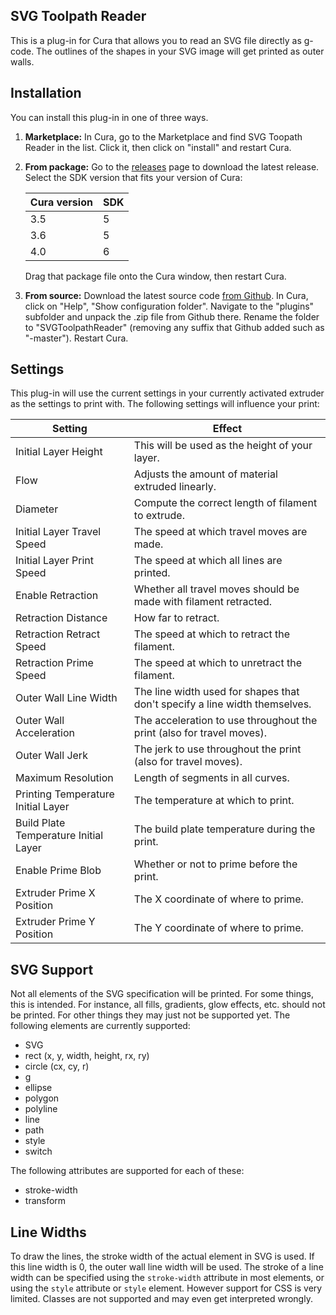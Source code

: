 SVG Toolpath Reader
-----------------
This is a plug-in for Cura that allows you to read an SVG file directly as g-code. The outlines of the shapes in your SVG image will get printed as outer walls.

Installation
------------
You can install this plug-in in one of three ways.
1. **Marketplace:** In Cura, go to the Marketplace and find SVG Toopath Reader in the list. Click it, then click on "install" and restart Cura.
2. **From package:** Go to the [releases](https://github.com/Ghostkeeper/SVGToolpathReader/releases) page to download the latest release. Select the SDK version that fits your version of Cura:

   | Cura version | SDK |
   |--------------|-----|
   | 3.5          | 5   |
   | 3.6          | 5   |
   | 4.0          | 6   |
   
   Drag that package file onto the Cura window, then restart Cura.
3. **From source:** Download the latest source code [from Github](https://github.com/Ghostkeeper/SVGToolpathReader/archive/master.zip). In Cura, click on "Help", "Show configuration folder". Navigate to the "plugins" subfolder and unpack the .zip file from Github there. Rename the folder to "SVGToolpathReader" (removing any suffix that Github added such as "-master"). Restart Cura.

Settings
--------
This plug-in will use the current settings in your currently activated extruder as the settings to print with. The following settings will influence your print:

| Setting                               | Effect                                                                     |
|---------------------------------------|----------------------------------------------------------------------------|
| Initial Layer Height                  | This will be used as the height of your layer.                             |
| Flow                                  | Adjusts the amount of material extruded linearly.                          |
| Diameter                              | Compute the correct length of filament to extrude.                         |
| Initial Layer Travel Speed            | The speed at which travel moves are made.                                  |
| Initial Layer Print Speed             | The speed at which all lines are printed.                                  |
| Enable Retraction                     | Whether all travel moves should be made with filament retracted.           |
| Retraction Distance                   | How far to retract.                                                        |
| Retraction Retract Speed              | The speed at which to retract the filament.                                |
| Retraction Prime Speed                | The speed at which to unretract the filament.                              |
| Outer Wall Line Width                 | The line width used for shapes that don't specify a line width themselves. |
| Outer Wall Acceleration               | The acceleration to use throughout the print (also for travel moves).      |
| Outer Wall Jerk                       | The jerk to use throughout the print (also for travel moves).              |
| Maximum Resolution                    | Length of segments in all curves.                                          |
| Printing Temperature Initial Layer    | The temperature at which to print.                                         |
| Build Plate Temperature Initial Layer | The build plate temperature during the print.                              |
| Enable Prime Blob                     | Whether or not to prime before the print.                                  |
| Extruder Prime X Position             | The X coordinate of where to prime.                                        |
| Extruder Prime Y Position             | The Y coordinate of where to prime.                                        |

SVG Support
-----------
Not all elements of the SVG specification will be printed. For some things, this is intended. For instance, all fills, gradients, glow effects, etc. should not be printed. For other things they may just not be supported yet. The following elements are currently supported:
* SVG
* rect (x, y, width, height, rx, ry)
* circle (cx, cy, r)
* g
* ellipse
* polygon
* polyline
* line
* path
* style
* switch

The following attributes are supported for each of these:
* stroke-width
* transform

Line Widths
-----------
To draw the lines, the stroke width of the actual element in SVG is used. If this line width is 0, the outer wall line width will be used. The stroke of a line width can be specified using the `stroke-width` attribute in most elements, or using the `style` attribute or `style` element. However support for CSS is very limited. Classes are not supported and may even get interpreted wrongly.
